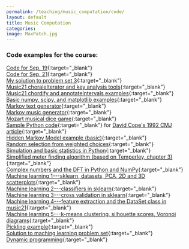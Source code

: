 ```yaml
---
permalink: /teaching/music_computation/code/
layout: default
title: Music Computation
categories: 
image: MaxPatch.jpg
---
```

### Code examples for the course:

[Code for Sep. 19](Sep19_2017.html){:target="_blank"}  
[Code for Sep. 21](Sep21_2017.html){:target="_blank"}  
[My solution to problem set 3](ProblemSet3MySolution.html){:target="_blank"}  
[Music21 choraleIterator and key analysis tools](choraleIteratorAndKeyAnalysis.html){:target="_blank"}  
[Music21 chordify and annotateIntervals examples](chordify_annotateintervals.html){:target="_blank"}  
[Basic numpy, scipy, and matplotlib examples](numpy_scipy_matplotlib.html){:target="_blank"}   
[Markov text generator](markov.html){:target="_blank"}  
[Markov music generator](markov_music_generator.html){:target="_blank"}  
[Mozart musical dice game](MusikalischeWurfelspiele.html){:target="_blank"}  
[Sample Python code](CopeEMIFunctions.html){:target="_blank"} for [David Cope's 1992 CMJ article](https://www.jstor.org/stable/3680717?seq=1#page_scan_tab_contents){:target="_blank"}  
[Hidden Markov Model example (basic)](hmm_example.html){:target="_blank"}  
[Random selection from weighted choices](weighted_choice_explanation){:target="_blank"}  
[Simulation and basic statistics in Python](stats_intro.html){:target="_blank"}  
[Simplified meter finding algorithm (based on Temperley, chapter 3)](simplified_meter_finding){:target="_blank"}  
[Complex numbers and the DFT in Python and NumPy](fourier_demo.html){:target="_blank"}  
[Machine learning 1---sklearn, datasets, PCA, 2D and 3D scatterplots](machine_learning_1.html){:target="_blank"}  
[Machine learning 2---classifiers in sklearn](machine_learning_2.html){:target="_blank"}  
[Machine learning 3---cross validation in sklearn](machine_learning_3.html){:target="_blank"}  
[Machine learning 4---feature extraction and the DataSet class in music21](machine_learning_4.html){:target="_blank"}  
[Machine learning 5---k-means clustering, silhouette scores, Voronoi diagrams](machine_learning_5.html){:target="_blank"}  
[Pickling example](pickle_example.html){:target="_blank"}  
[Solution to maching learning problem set](MonteverdiExample.html){:target="_blank"}  
[Dynamic programming](dynamic_programmming.html){:target="_blank"}